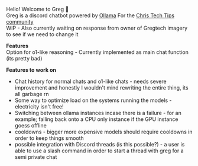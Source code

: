 Hello! Welcome to Greg 🤖  
Greg is a discord chatbot powered by [Ollama](https://github.com/ollama/ollama) For the [Chris Tech Tips community](https://discord.gg/qUTvJbDWMu)  
WIP - Also currently waiting on response from owner of Gregtech imagery to see if we need to change it  
  
__Features__  
Option for o1-like reasoning - Currently implemented as main chat function (its pretty bad)  

 
__Features to work on__  
- Chat history for normal chats and o1-like chats - needs severe improvement and honestly I wouldn't mind rewriting the entire thing, its all garbage rn  
- Some way to optimize load on the systems running the models - electricity isn't free!  
- Switching between ollama instances incase there is a failure - for an example; falling back onto a CPU only instance if the GPU instance goess offline
- cooldowns - bigger more expensive models should require cooldowns in order to keep things smooth
- possible integration with Discord threads (is this possible?) - a user is able to use a slash command in order to start a thread with greg for a semi private chat 
